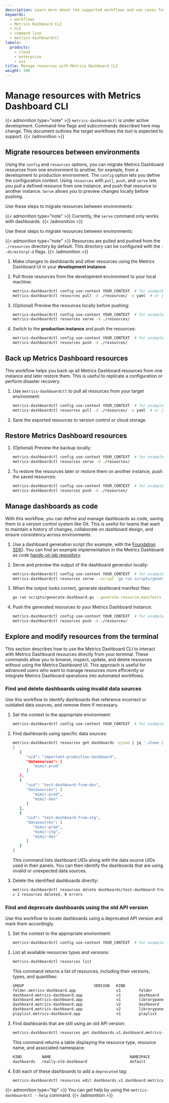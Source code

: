 ```yaml
---
description: Learn more about the supported workflows and use cases for Metrics Dashboard CLI
keywords:
  - workflows
  - Metrics Dashboard CLI
  - CLI
  - command line
  - metrics-dashboardctl
labels:
  products:
    - cloud
    - enterprise
    - oss
title: Manage resources with Metrics Dashboard CLI
weight: 300
---
```


# Manage resources with Metrics Dashboard CLI

{{< admonition type="note" >}}
`metrics-dashboardctl` is under active development. Command-line flags and subcommands described here may change. This document outlines the target workflows the tool is expected to support.
{{< /admonition >}}

## Migrate resources between environments

Using the `config` and `resources` options, you can migrate Metrics Dashboard resources from one environment to another, for example, from a development to production environment.
The `config` option lets you define the configuration context.
Using `resources` with `pull`, `push`, and `serve` lets you pull a defined resource from one instance, and push that resource to another instance. `Serve` allows you to preview changes locally before pushing.

Use these steps to migrate resources between environments:

{{< admonition type="note" >}}
Currently, the `serve` command only works with dashboards.
{{< /admonition >}}

Use these steps to migrate resources between environments:

{{< admonition type="note" >}}
Resources are pulled and pushed from the `./resources` directory by default.
This directory can be configured with the `--directory`/`-d` flags.
{{< /admonition >}}

1. Make changes to dashboards and other resources using the Metrics Dashboard UI in your **development instance**.
1. Pull those resources from the development environment to your local machine:

   ```bash
   metrics-dashboardctl config use-context YOUR_CONTEXT  # for example "dev"
   metrics-dashboardctl resources pull -d ./resources/ -o yaml  # or json
   ```

1. (Optional) Preview the resources locally before pushing:

   ```bash
   metrics-dashboardctl config use-context YOUR_CONTEXT  # for example "prod"
   metrics-dashboardctl resources serve -d ./resources/
   ```

1. Switch to the **production instance** and push the resources:

   ```bash
   metrics-dashboardctl config use-context YOUR_CONTEXT  # for example "prod"
   metrics-dashboardctl resources push -d ./resources/
   ```

## Back up Metrics Dashboard resources

This workflow helps you back up all Metrics Dashboard resources from one instance and later restore them. This is useful to replicate a configuration or perform disaster recovery.

1. Use `metrics-dashboardctl` to pull all resources from your target environment:

   ```bash
   metrics-dashboardctl config use-context YOUR_CONTEXT  # for example "prod"
   metrics-dashboardctl resources pull -d ./resources/ -o yaml  # or json
   ```

1. Save the exported resources to version control or cloud storage.

## Restore Metrics Dashboard resources

1. (Optional) Preview the backup locally:

   ```bash
   metrics-dashboardctl config use-context YOUR_CONTEXT  # for example "prod"
   metrics-dashboardctl resources serve -d ./resources/
   ```

1. To restore the resources later or restore them on another instance, push the saved resources:

   ```bash
   metrics-dashboardctl config use-context YOUR_CONTEXT  # for example "prod"
   metrics-dashboardctl resources push -d ./resources/
   ```

## Manage dashboards as code

With this workflow, you can define and manage dashboards as code, saving them to a version control system like Git. This is useful for teams that want to maintain a history of changes, collaborate on dashboard design, and ensure consistency across environments.

1. Use a dashboard generation script (for example, with the [Foundation SDK](https://github.com/metrics-dashboard/metrics-dashboard-foundation-sdk)). You can find an example implementation in the Metrics Dashboard as code [hands-on lab repository](https://github.com/metrics-dashboard/dashboards-as-code-workshop/tree/main/part-one-golang).

1. Serve and preview the output of the dashboard generator locally:

   ```bash
   metrics-dashboardctl config use-context YOUR_CONTEXT  # for example "dev"
   metrics-dashboardctl resources serve --script 'go run scripts/generate-dashboard.go' --watch './scripts'
   ```

1. When the output looks correct, generate dashboard manifest files:

   ```bash
   go run scripts/generate-dashboard.go --generate-resource-manifests --output './resources'
   ```

1. Push the generated resources to your Metrics Dashboard instance:

   ```bash
   metrics-dashboardctl config use-context YOUR_CONTEXT  # for example "dev"
   metrics-dashboardctl resources push -d ./resources/
   ```

## Explore and modify resources from the terminal

This section describes how to use the Metrics Dashboard CLI to interact with Metrics Dashboard resources directly from your terminal. These commands allow you to browse, inspect, update, and delete resources without using the Metrics Dashboard UI. This approach is useful for advanced users who want to manage resources more efficiently or integrate Metrics Dashboard operations into automated workflows.

### Find and delete dashboards using invalid data sources

Use this workflow to identify dashboards that reference incorrect or outdated data sources, and remove them if necessary.

1. Set the context to the appropriate environment:

   ```bash
   metrics-dashboardctl config use-context YOUR_CONTEXT  # for example "prod"
   ```

1. Find dashboards using specific data sources:

   ```bash
   metrics-dashboardctl resources get dashboards -ojson | jq '.items | map({ uid: .metadata.name, datasources: .spec.panels | map(.datasource.uid)  })'
   [
      {
         "uid": "important-production-dashboard",
         "datasources": [
            "mimir-prod"
         ]
      },
      {
         "uid": "test-dashboard-from-dev",
         "datasources": [
            "mimir-prod",
            "mimir-dev"
         ]
      },
      {
         "uid": "test-dashboard-from-stg",
         "datasources": [
            "mimir-prod",
            "mimir-stg",
            "mimir-dev"
         ]
      }
   ]
   ```

   This command lists dashboard UIDs along with the data source UIDs used in their panels. You can then identify the dashboards that are using invalid or unexpected data sources.

1. Delete the identified dashboards directly:

   ```bash
   metrics-dashboardctl resources delete dashboards/test-dashboard-from-stg,test-dashboard-from-dev
   ✔ 2 resources deleted, 0 errors
   ```

### Find and deprecate dashboards using the old API version

Use this workflow to locate dashboards using a deprecated API version and mark them accordingly.

1. Set the context to the appropriate environment:

   ```bash
   metrics-dashboardctl config use-context YOUR_CONTEXT  # for example "prod"
   ```

1. List all available resources types and versions:

   ```bash
   metrics-dashboardctl resources list
   ```

   This command returns a list of resources, including their versions, types, and quantities:

   ```bash
   GROUP                               VERSION   KIND
   folder.metrics-dashboard.app                  v1        folder
   dashboard.metrics-dashboard.app               v1        dashboard
   dashboard.metrics-dashboard.app               v1        librarypanel
   dashboard.metrics-dashboard.app               v2        dashboard
   dashboard.metrics-dashboard.app               v2        librarypanel
   playlist.metrics-dashboard.app                v1        playlist
   ```

1. Find dashboards that are still using an old API version:

   ```bash
   metrics-dashboardctl resources get dashboards.v1.dashboard.metrics-dashboard.app
   ```

   This command returns a table displaying the resource type, resource name, and associated namespace:

   ```bash
   KIND         NAME                                   NAMESPACE
   dashboards   really-old-dashboard                   default
   ```

1. Edit each of these dashboards to add a `deprecated` tag:

   ```bash
   metrics-dashboardctl resources edit dashboards.v1.dashboard.metrics-dashboard.app/really-old-dashboard -p '{"spec":{"tags":["deprecated"]}}'
   ```

{{< admonition type="tip" >}}
You can get help by using the `metrics-dashboardctl --help` command.
{{< /admonition >}}
